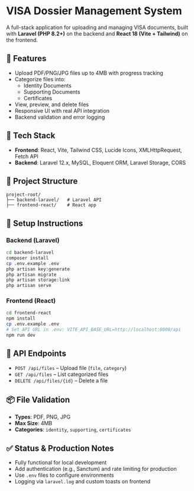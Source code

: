 # VISA Dossier Management System

A full-stack application for uploading and managing VISA documents, built with **Laravel (PHP 8.2+)** on the backend and **React 18 (Vite + Tailwind)** on the frontend.

## 🚀 Features

- Upload PDF/PNG/JPG files up to 4MB with progress tracking
- Categorize files into:
  - Identity Documents
  - Supporting Documents
  - Certificates
- View, preview, and delete files
- Responsive UI with real API integration
- Backend validation and error logging

## 🧱 Tech Stack

- **Frontend**: React, Vite, Tailwind CSS, Lucide Icons, XMLHttpRequest, Fetch API
- **Backend**: Laravel 12.x, MySQL, Eloquent ORM, Laravel Storage, CORS

## 📁 Project Structure

```
project-root/
├── backend-laravel/   # Laravel API
├── frontend-react/    # React app
```

## 🔧 Setup Instructions

### Backend (Laravel)
```bash
cd backend-laravel
composer install
cp .env.example .env
php artisan key:generate
php artisan migrate
php artisan storage:link
php artisan serve
```

### Frontend (React)
```bash
cd frontend-react
npm install
cp .env.example .env
# Set API URL in .env: VITE_API_BASE_URL=http://localhost:8000/api
npm run dev
```

## 🔌 API Endpoints

- `POST /api/files` – Upload file (`file`, `category`)
- `GET /api/files` – List categorized files
- `DELETE /api/files/{id}` – Delete a file

## 📦 File Validation

- **Types**: PDF, PNG, JPG
- **Max Size**: 4MB
- **Categories**: `identity`, `supporting`, `certificates`

## ✅ Status & Production Notes

- Fully functional for local development
- Add authentication (e.g., Sanctum) and rate limiting for production
- Use `.env` files to configure environments
- Logging via `laravel.log` and custom toasts on frontend
